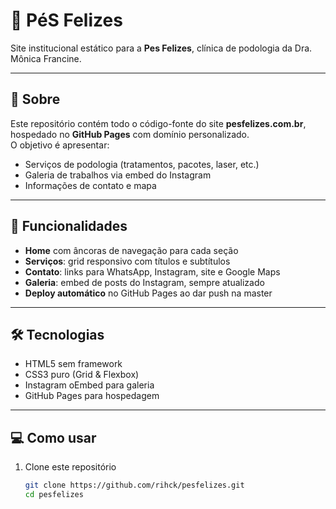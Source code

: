 # 📄 PéS Felizes

Site institucional estático para a **Pes Felizes**, clínica de podologia da Dra. Mônica Francine.

---

## 🧐 Sobre

Este repositório contém todo o código-fonte do site **pesfelizes.com.br**, hospedado no **GitHub Pages** com domínio personalizado.  
O objetivo é apresentar:
- Serviços de podologia (tratamentos, pacotes, laser, etc.)
- Galeria de trabalhos via embed do Instagram
- Informações de contato e mapa

---

## 🚀 Funcionalidades

- **Home** com âncoras de navegação para cada seção
- **Serviços**: grid responsivo com títulos e subtítulos
- **Contato**: links para WhatsApp, Instagram, site e Google Maps
- **Galeria**: embed de posts do Instagram, sempre atualizado
- **Deploy automático** no GitHub Pages ao dar push na master

---

## 🛠 Tecnologias

- HTML5 sem framework
- CSS3 puro (Grid & Flexbox)
- Instagram oEmbed para galeria
- GitHub Pages para hospedagem

---

## 💻 Como usar

1. Clone este repositório  
   ```bash
   git clone https://github.com/rihck/pesfelizes.git
   cd pesfelizes
  ```
